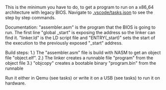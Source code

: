This is the minimum you have to do, to get a program to run on a x86_64 architecture with legacy BIOS.
Navigate to <a href=".vscode/tasks.json">.vscode/tasks.json</a> to see the step by step commands.

Documentation:
"assembler.asm" is the program that the BIOS is going to run. The first line "global \_start" is exposing the address so the linker can find it.
"linker.ld" is the LD script file and "ENTRY(\_start)" sets the start of the execution to the previously exposed "\_start" address.

Build steps:
1.) The "assembler.asm" file is build with NASM to get an object file "object.elf".
2.) The linker creates a runnable file "program" from the object file
3.) "objcopy" creates a bootable binary "program.bin" from the runnable

Run it either in Qemu (see tasks) or write it on a USB (see tasks) to run it on hardware.
